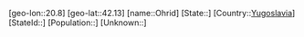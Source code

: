 ﻿---
location: [42.13,20.8]
type: City
tags:
- geo/City


SpocWebEntityId: 33081
isDeleted: false
confidential: public

---
[geo-lon::20.8]
[geo-lat::42.13]
[name::Ohrid]
[State::]
[Country::[Yugoslavia](geo/Continent/Europe/Yugoslavia.md)]
[StateId::]
[Population::]
[Unknown::]

